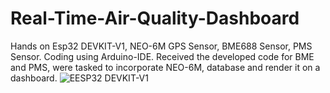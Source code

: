 # Real-Time-Air-Quality-Dashboard
Hands on Esp32 DEVKIT-V1, NEO-6M GPS Sensor, BME688 Sensor, PMS Sensor.
Coding using Arduino-IDE.
Received the developed code for BME and PMS, were tasked to incorporate NEO-6M, database and render it on a dashboard.
![EESP32 DEVKIT-V1](https://github.com/DarshilShukla26/Real-Time-Air-Quality-Dashboard/assets/97797056/3a0daa16-3cda-4ab0-bf21-a011db64e10c)


